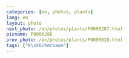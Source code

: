 ```yaml
---
categories: [en, photos, plants]
lang: en
layout: photo
next_photo: /en/photos/plants/P0000287.html
picname: P0000286
prev_photo: /en/photos/plants/P0000020.html
tags: ["K\xF6cherbaum"]
---
```

